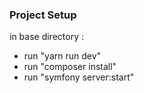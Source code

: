 ### Project Setup

in base directory :

- run "yarn run dev"
- run "composer install"
- run "symfony server:start"